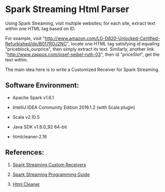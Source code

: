# Spark Streaming Html Parser
Using Spark Streaming, visit multiple websites; for each site, extract text within one HTML tag based on ID.

For example, visit "http://www.amazon.com/LG-D820-Unlocked-Certified-Refurbished/dp/B017ROJ2NC", locate one HTML tag satisfying id equaling "priceblock_ourprice", then simply extract its text. Similarly, another link "http://www.zappos.com/josef-seibel-ruth-03", then id "priceSlot", get the text within.

The main idea here is to write a Customized Receiver for Spark Streaming.

## Software Environment:

* Apache Spark v1.6.1

* IntelliJ IDEA Community Edition 2016.1.2 (with Scala plugin)

* Scala v2.10.5

* Java SDK v1.8.0_92 64-bit

* htmlcleaner-2.16

## References:

1. [Spark Streaming Custom Receivers](http://spark.apache.org/docs/latest/streaming-custom-receivers.html)

2. [Spark Streaming Programming Guide](http://spark.apache.org/docs/latest/streaming-programming-guide.html)

3. [Html Cleaner](http://htmlcleaner.sourceforge.net)
